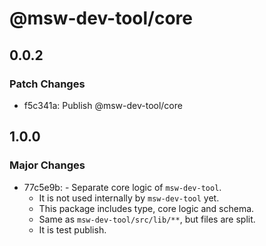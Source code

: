 # @msw-dev-tool/core

## 0.0.2

### Patch Changes

- f5c341a: Publish @msw-dev-tool/core

## 1.0.0

### Major Changes

- 77c5e9b: - Separate core logic of `msw-dev-tool`.
  - It is not used internally by `msw-dev-tool` yet.
  - This package includes type, core logic and schema.
  - Same as `msw-dev-tool/src/lib/**`, but files are split.
  - It is test publish.
